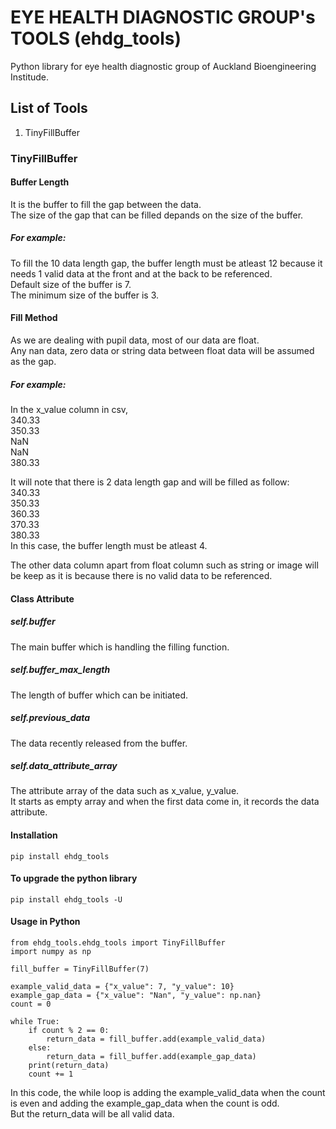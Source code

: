 # EYE HEALTH DIAGNOSTIC GROUP's TOOLS (ehdg_tools)
Python library for eye health diagnostic group of Auckland Bioengineering Institude.

## List of Tools
1.  TinyFillBuffer  

### TinyFillBuffer
#### Buffer Length
It is the buffer to fill the gap between the data.  
The size of the gap that can be filled depands on the size of the buffer.  

##### For example:  
To fill the 10 data length gap, the buffer length must be atleast 12 because it needs 1 valid data at the front and at the back to be referenced.  
Default size of the buffer is 7.  
The minimum size of the buffer is 3.    

#### Fill Method
As we are dealing with pupil data, most of our data are float.  
Any nan data, zero data or string data between float data will be assumed as the gap.  
##### For example: 
In the x_value column in csv,  
340.33  
350.33  
NaN  
NaN  
380.33  

It will note that there is 2 data length gap and will be filled as follow:  
340.33  
350.33  
360.33  
370.33  
380.33  
In this case, the buffer length must be atleast 4.  

The other data column apart from float column such as string or image will be keep as it is because there is no valid data to be referenced.  
#### Class Attribute
##### self.buffer  
The main buffer which is handling the filling function.
##### self.buffer_max_length  
The length of buffer which can be initiated.
##### self.previous_data  
The data recently released from the buffer.  
##### self.data_attribute_array  
The attribute array of the data such as x_value, y_value.  
It starts as empty array and when the first data come in, it records the data attribute.  

#### Installation
```
pip install ehdg_tools
```

#### To upgrade the python library
```
pip install ehdg_tools -U
```

#### Usage in Python
```
from ehdg_tools.ehdg_tools import TinyFillBuffer
import numpy as np

fill_buffer = TinyFillBuffer(7)

example_valid_data = {"x_value": 7, "y_value": 10}
example_gap_data = {"x_value": "Nan", "y_value": np.nan}
count = 0

while True:
    if count % 2 == 0:
        return_data = fill_buffer.add(example_valid_data)
    else:
        return_data = fill_buffer.add(example_gap_data)
    print(return_data)
    count += 1
```
In this code, the while loop is adding the example_valid_data when the count is even and adding the example_gap_data when the count is odd.  
But the return_data will be all valid data.
